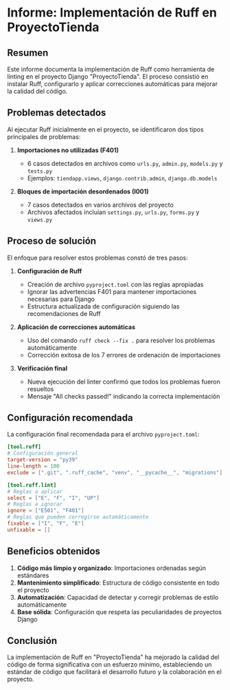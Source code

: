 # Informe: Implementación de Ruff en ProyectoTienda

## Resumen

Este informe documenta la implementación de Ruff como herramienta de linting en el proyecto Django "ProyectoTienda". El proceso consistió en instalar Ruff, configurarlo y aplicar correcciones automáticas para mejorar la calidad del código.

## Problemas detectados

Al ejecutar Ruff inicialmente en el proyecto, se identificaron dos tipos principales de problemas:

1. **Importaciones no utilizadas (F401)**
   - 6 casos detectados en archivos como `urls.py`, `admin.py`, `models.py` y `tests.py`
   - Ejemplos: `tiendapp.views`, `django.contrib.admin`, `django.db.models`

2. **Bloques de importación desordenados (I001)**
   - 7 casos detectados en varios archivos del proyecto
   - Archivos afectados incluían `settings.py`, `urls.py`, `forms.py` y `views.py`

## Proceso de solución

El enfoque para resolver estos problemas constó de tres pasos:

1. **Configuración de Ruff**
   - Creación de archivo `pyproject.toml` con las reglas apropiadas
   - Ignorar las advertencias F401 para mantener importaciones necesarias para Django
   - Estructura actualizada de configuración siguiendo las recomendaciones de Ruff

2. **Aplicación de correcciones automáticas**
   - Uso del comando `ruff check --fix .` para resolver los problemas automáticamente
   - Corrección exitosa de los 7 errores de ordenación de importaciones

3. **Verificación final**
   - Nueva ejecución del linter confirmó que todos los problemas fueron resueltos
   - Mensaje "All checks passed!" indicando la correcta implementación

## Configuración recomendada

La configuración final recomendada para el archivo `pyproject.toml`:

```toml
[tool.ruff]
# Configuración general
target-version = "py39"
line-length = 100
exclude = [".git", ".ruff_cache", "venv", "__pycache__", "migrations"]

[tool.ruff.lint]
# Reglas a aplicar
select = ["E", "F", "I", "UP"]
# Reglas a ignorar
ignore = ["E501", "F401"]
# Reglas que pueden corregirse automáticamente
fixable = ["I", "F", "E"]
unfixable = []
```

## Beneficios obtenidos

1. **Código más limpio y organizado**: Importaciones ordenadas según estándares
2. **Mantenimiento simplificado**: Estructura de código consistente en todo el proyecto
3. **Automatización**: Capacidad de detectar y corregir problemas de estilo automáticamente
4. **Base sólida**: Configuración que respeta las peculiaridades de proyectos Django


## Conclusión

La implementación de Ruff en "ProyectoTienda" ha mejorado la calidad del código de forma significativa con un esfuerzo mínimo, estableciendo un estándar de código que facilitará el desarrollo futuro y la colaboración en el proyecto.